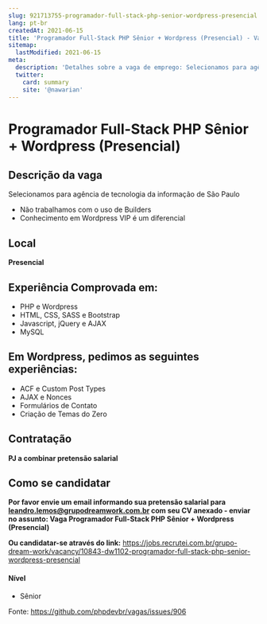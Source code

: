 ```yaml
---
slug: 921713755-programador-full-stack-php-senior-wordpress-presencial
lang: pt-br
createdAt: 2021-06-15
title: 'Programador Full-Stack PHP Sênior + Wordpress (Presencial) - Vaga de Emprego'
sitemap:
  lastModified: 2021-06-15
meta:
  description: 'Detalhes sobre a vaga de emprego: Selecionamos para agência de tecnologia da informação de São Paulo - Não trabalhamos com o uso de Builders - Conhecimento em Wordpress VIP é um diferencial'
  twitter:
    card: summary
    site: '@nawarian'
---
```


# Programador Full-Stack PHP Sênior + Wordpress (Presencial)

## Descrição da vaga

Selecionamos para agência de tecnologia da informação de São Paulo

- Não trabalhamos com o uso de Builders
- Conhecimento em Wordpress VIP é um diferencial 

## Local
**Presencial**

## Experiência Comprovada em:

- PHP e Wordpress
- HTML, CSS, SASS e Bootstrap
- Javascript, jQuery e AJAX
- MySQL

## Em Wordpress, pedimos as seguintes experiências:

- ACF e Custom Post Types
- AJAX e Nonces
- Formulários de Contato
- Criação de Temas do Zero

## Contratação

**PJ a combinar pretensão salarial**

## Como se candidatar

**Por favor envie um email informando sua pretensão salarial para leandro.lemos@grupodreamwork.com.br com seu CV anexado - enviar no assunto: Vaga Programador Full-Stack PHP Sênior + Wordpress (Presencial)**

**Ou candidatar-se através do link:** https://jobs.recrutei.com.br/grupo-dream-work/vacancy/10843-dw1102-programador-full-stack-php-senior-wordpress-presencial

#### Nível
- Sênior

Fonte: https://github.com/phpdevbr/vagas/issues/906